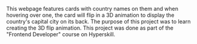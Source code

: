 This webpage features cards with country names on them and when hovering over one, the card will flip in a 3D animation to display the country's capital city on its back. The purpose of this project was to learn creating the 3D flip animation. This project was done as part of the "Frontend Developer" course on Hyperskill.
